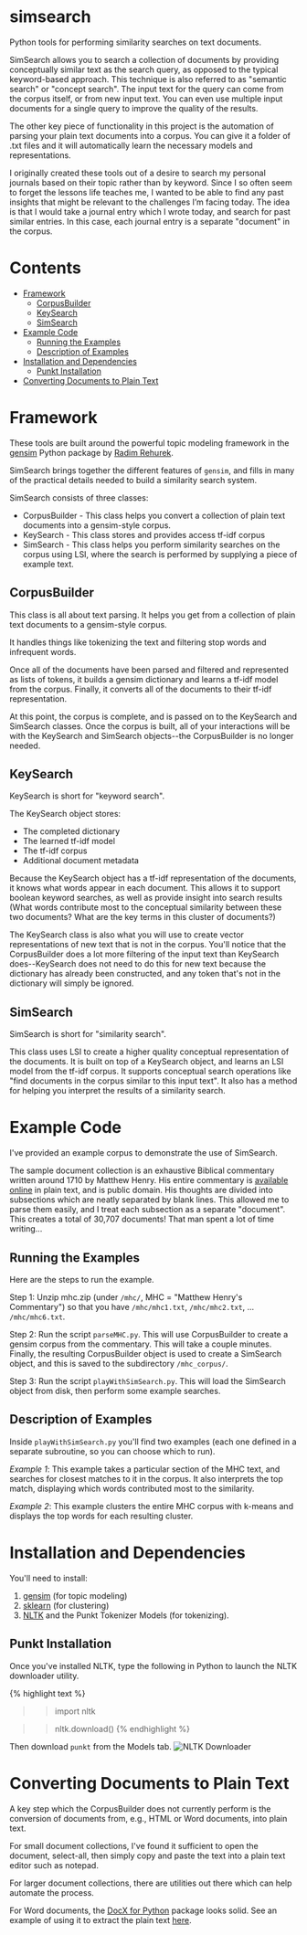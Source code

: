 simsearch
=========

Python tools for performing similarity searches on text documents.

SimSearch allows you to search a collection of documents by providing conceptually similar text as the search query, as opposed to the typical keyword-based approach. This technique is also referred to as "semantic search" or "concept search". The input text for the query can come from the corpus itself, or from new input text. You can even use multiple input documents for a single query to improve the quality of the results.

The other key piece of functionality in this project is the automation of parsing your plain text documents into a corpus. You can give it a folder of .txt files and it will automatically learn the necessary models and representations.

I originally created these tools out of a desire to search my personal journals based on their topic rather than by keyword. Since I so often seem to forget the lessons life teaches me, I wanted to be able to find any past insights that might be relevant to the challenges I’m facing today. The idea is that I would take a journal entry which I wrote today, and search for past similar entries. In this case, each journal entry is a separate "document" in the corpus.

Contents
========

* [Framework](#framework)
  * [CorpusBuilder](#corpusbuilder)
  * [KeySearch](#keysearch)
  * [SimSearch](#simsearch)
* [Example Code](#exmaple-code)
  * [Running the Examples](#running-the-examples)
  * [Description of Examples](#description-of-examples)
* [Installation and Dependencies](#installation-and-dependencies)
  * [Punkt Installation](#punkt-installation)
* [Converting Documents to Plain Text](#converting-documents-to-plain-text) 

# Framework
These tools are built around the powerful topic modeling framework in the [gensim](https://radimrehurek.com/gensim/) Python package by [Radim Rehurek](https://radimrehurek.com/).

SimSearch brings together the different features of `gensim`, and fills in many of the practical details needed to build a similarity search system. 

SimSearch consists of three classes:

* CorpusBuilder - This class helps you convert a collection of plain text documents into a gensim-style corpus. 
* KeySearch - This class stores and provides access tf-idf corpus
* SimSearch - This class helps you perform similarity searches on the corpus using LSI, where the search is performed by supplying a piece of example text. 

## CorpusBuilder
This class is all about text parsing. It helps you get from a collection of plain text documents to a gensim-style corpus.

It handles things like tokenizing the text and filtering stop words and infrequent words.

Once all of the documents have been parsed and filtered and represented as lists of tokens, it builds a gensim dictionary and learns a tf-idf model from the corpus. Finally, it converts all of the documents to their tf-idf representation.

At this point, the corpus is complete, and is passed on to the KeySearch and SimSearch classes. Once the corpus is built, all of your interactions will be with the KeySearch and SimSearch objects--the CorpusBuilder is no longer needed.

## KeySearch
KeySearch is short for "keyword search". 

The KeySearch object stores:

* The completed dictionary
* The learned tf-idf model
* The tf-idf corpus
* Additional document metadata

Because the KeySearch object has a tf-idf representation of the documents, it knows what words appear in each document. This allows it to support boolean keyword searches, as well as provide insight into search results (What words contribute most to the conceptual similarity between these two documents? What are the key terms in this cluster of documents?)

The KeySearch class is also what you will use to create vector representations of new text that is not in the corpus. You'll notice that the CorpusBuilder does a lot more filtering of the input text than KeySearch does--KeySearch does not need to do this for new text because the dictionary has already been constructed, and any token that's not in the dictionary will simply be ignored.

## SimSearch
SimSearch is short for "similarity search".

This class uses LSI to create a higher quality conceptual representation of the documents. It is built on top of a KeySearch object, and learns an LSI model from the tf-idf corpus. It supports conceptual search operations like "find documents in the corpus similar to this input text". It also has a method for helping you interpret the results of a similarity search.

# Example Code

I've provided an example corpus to demonstrate the use of SimSearch. 

The sample document collection is an exhaustive Biblical commentary written around 1710 by Matthew Henry. His entire commentary is [available online](https://www.ccel.org/ccel/henry/mhc) in plain text, and is public domain. His thoughts are divided into subsections which are neatly separated by blank lines. This allowed me to parse them easily, and I treat each subsection as a separate "document". This creates a total of 30,707 documents! That man spent a lot of time writing...

## Running the Examples
Here are the steps to run the example.

Step 1: Unzip mhc.zip (under `/mhc/`, MHC = "Matthew Henry's Commentary") so that you have `/mhc/mhc1.txt`, `/mhc/mhc2.txt`, ... `/mhc/mhc6.txt`.

Step 2: Run the script `parseMHC.py`. This will use CorpusBuilder to create a gensim corpus from the commentary. This will take a couple minutes. Finally, the resulting CorpusBuilder object is used to create a SimSearch object, and this is saved to the subdirectory `/mhc_corpus/`.

Step 3: Run the script `playWithSimSearch.py`. This will load the SimSearch object from disk, then perform some example searches.

## Description of Examples
Inside `playWithSimSearch.py` you'll find two examples (each one defined in a separate subroutine, so you can choose which to run).

*Example 1*: This example takes a particular section of the MHC text, and searches for closest matches to it in the corpus. It also interprets the top match, displaying which words contributed most to the similarity.

*Example 2*: This example clusters the entire MHC corpus with k-means and displays the top words for each resulting cluster.


# Installation and Dependencies

You'll need to install:

1. [gensim](https://radimrehurek.com/gensim/install.html) (for topic modeling)
2. [sklearn](http://scikit-learn.org/stable/install.html) (for clustering)
3. [NLTK](http://www.nltk.org/install.html) and the Punkt Tokenizer Models (for tokenizing).

## Punkt Installation
Once you've installed NLTK, type the following in Python to launch the NLTK downloader utility.

{% highlight text %}
>> import nltk

>> nltk.download()
{% endhighlight %}

Then download `punkt` from the Models tab.
![NLTK Downloader](http://www.mccormickml.com/assets/nltk/nltk_downloader_punkt.png)

# Converting Documents to Plain Text
A key step which the CorpusBuilder does not currently perform is the conversion of documents from, e.g., HTML or Word documents, into plain text.

For small document collections, I've found it sufficient to open the document, select-all, then simply copy and paste the text into a plain text editor such as notepad.

For larger document collections, there are utilities out there which can help automate the process.

For Word documents, the [DocX for Python](https://python-docx.readthedocs.io/en/latest/) package looks solid. See an example of using it to extract the plain text [here](http://stackoverflow.com/questions/42482/best-way-to-extract-text-from-a-word-doc-without-using-com-automation).
   
